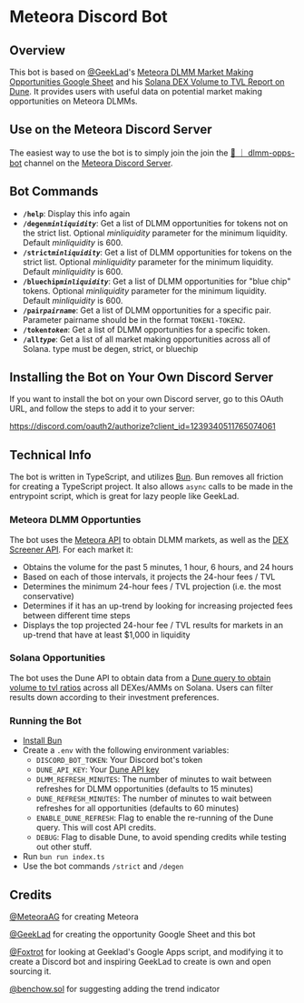 # Meteora Discord Bot

## Overview

This bot is based on [@GeekLad](https://x.com/GeekLad)'s [Meteora DLMM Market
Making Opportunities Google Sheet](https://docs.google.com/spreadsheets/d/1uMj43pCdVwhDKEswCTbe47LfbmI0CRlmFisDtWaFFyc) and his [Solana DEX Volume to TVL
Report on Dune](https://dune.com/geeklad/solana-dex-volume-to-tvl). It
provides users with useful data on potential market making opportunities on
Meteora DLMMs.

## Use on the Meteora Discord Server

The easiest way to use the bot is to simply join the join the
[🤖 ｜ dlmm-opps-bot](https://discord.com/channels/841152225564950528/1240680906923049080)
channel on the [Meteora Discord Server](https://discord.com/invite/meteora).

## Bot Commands

- **`/help`**: Display this info again
- **`/degen`_`minliquidity`_**: Get a list of DLMM opportunities for tokens not
  on the strict list. Optional _minliquidity_ parameter for the minimum liquidity.
  Default _minliquidity_ is 600.
- **`/strict`_`minliquidity`_**: Get a list of DLMM opportunities for tokens on
  the strict list. Optional _minliquidity_ parameter for the minimum liquidity.
  Default _minliquidity_ is 600.
- **`/bluechip`_`minliquidity`_**: Get a list of DLMM opportunities for "blue
  chip" tokens. Optional _minliquidity_ parameter for the minimum liquidity.
  Default _minliquidity_ is 600.
- **`/pair`_`pairname`_**: Get a list of DLMM opportunities for a specific pair.
  Parameter pairname should be in the format `TOKEN1-TOKEN2`.
- **`/token`_`token`_**: Get a list of DLMM opportunities for a specific token.
- **`/all`_`type`_**: Get a list of all market making opportunities across all
  of Solana. type must be degen, strict, or bluechip

## Installing the Bot on Your Own Discord Server

If you want to install the bot on your own Discord server, go to this OAuth URL,
and follow the steps to add it to your server:

https://discord.com/oauth2/authorize?client_id=1239340511765074061

## Technical Info

The bot is written in TypeScript, and utilizes [Bun](https://bun.sh). Bun
removes all friction for creating a TypeScript project. It also allows `async`
calls to be made in the entrypoint script, which is great for lazy people like
GeekLad.

### Meteora DLMM Opportunties

The bot uses the [Meteora API](https://dlmm-api.meteora.ag/swagger-ui) to obtain
DLMM markets, as well as the
[DEX Screener API](https://docs.dexscreener.com/api/reference).
For each market it:

- Obtains the volume for the past 5 minutes, 1 hour, 6 hours, and 24 hours
- Based on each of those intervals, it projects the 24-hour fees / TVL
- Determines the minimum 24-hour fees / TVL projection (i.e. the most
  conservative)
- Determines if it has an up-trend by looking for increasing projected fees
  between different time steps
- Displays the top projected 24-hour fee / TVL results for markets in an
  up-trend that have at least $1,000 in liquidity

### Solana Opportunities

The bot uses the Dune API to obtain data from a
[Dune query to obtain volume to tvl ratios](https://dune.com/queries/3734698/6281578)
across all DEXes/AMMs on Solana. Users can filter results down according to
their investment preferences.

### Running the Bot

- [Install Bun](https://bun.sh)
- Create a `.env` with the following environment variables:
  - `DISCORD_BOT_TOKEN`: Your Discord bot's token
  - `DUNE_API_KEY`: Your [Dune API key](https://dune.com/settings/api)
  - `DLMM_REFRESH_MINUTES`: The number of minutes to wait between refreshes for
    DLMM opportunities (defaults to 15 minutes)
  - `DUNE_REFRESH_MINUTES`: The number of minutes to wait between refreshes for
    all opportunities (defaults to 60 minutes)
  - `ENABLE_DUNE_REFRESH`: Flag to enable the re-running of the Dune query.
    This will cost API credits.
  - `DEBUG`: Flag to disable Dune, to avoid spending credits while testing out
    other stuff.
- Run `bun run index.ts`
- Use the bot commands `/strict` and `/degen`

## Credits

[@MeteoraAG](https://x.com/MeteoraAG) for creating Meteora

[@GeekLad](https://x.com/GeekLad) for creating the opportunity Google Sheet
and this bot

[@Foxtrot](https://x.com/foxtroteth) for looking at Geeklad's Google Apps
script, and modifying it to create a Discord bot and inspiring GeekLad to
create is own and open sourcing it.

[@benchow.sol](https://twitter.com/hellochow) for suggesting adding the
trend indicator
